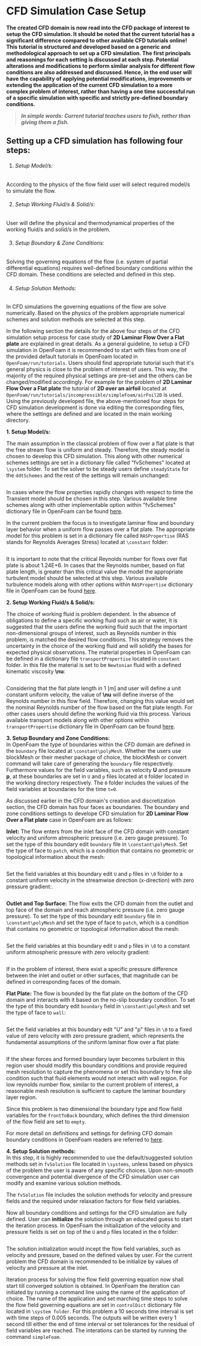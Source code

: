 # CFD Simulation Case Setup

**The created CFD domain is now read into the CFD package of interest to setup the CFD simulation. It should be noted that the current tutorial has a significant difference compared to other available CFD tutorials online! This tutorial is structured and developed based on a generic and methodological approach to set up a CFD simulation. The first principals and reasonings for each setting is discussed at each step. Potential alterations and modifications to perform similar analysis for different flow conditions are also addressed and discussed. Hence, in the end user will have the capability of applying potential modifications, improvements or extending the application of the current CFD simulation to a more complex problem of interest, rather than having a one time successful run of a specific simulation with specific and strictly pre-defined boundary conditions.**

> **_In simple words: Current tutorial teaches users to fish, rather than giving them a fish._**

## Setting up a CFD simulation has following four steps:

1. ###### Setup Model/s:   
According to the physics of the flow field user will select required model/s to simulate the flow.

2. ###### Setup Working Fluid/s & Solid/s:   
User will define the physical and thermodynamical properties of the working fluid/s and solid/s in the problem.    

3. ###### Setup Boundary & Zone Conditions:    
Solving the governing equations of the flow (i.e. system of partial differential equations) requires well-defined boundary conditions within the CFD domain. These conditions are selected and defined in this step.

4. ###### Setup Solution Methods:    
In CFD simulations the governing equations of the flow are solve numerically. Based on the physics of the problem appropriate numerical schemes and solution methods are selected at this step.

In the following section the details for the above four steps of the CFD simulation setup process for case study of **2D Laminar Flow Over a Flat plate** are explained in great details. As a general guideline, to setup a CFD simulation in OpenFoam it is recommended to start with files from one of the provided default tutorials in OpenFoam located in `OpenFoam/run/tutorials`. Users should find appropriate tutorial such that it's general physics is close to the problem of interest of users. This way, the majority of the required physical settings are pre-set and the others can be changed/modified accordingly. For example for the problem of **2D Laminar Flow Over a Flat plate** the tutorial of **2D over an airfoil** located at `OpenFoam/run/tutorials/incompressible/simpleFoam/airFoil2D` is used. Using the previously developed file, the above-mentioned four steps for CFD simulation development is done via editing the corresponding files, where the settings are defined and are located in the main working directory.

**1. Setup Model/s:**

The main assumption in the classical problem of flow over a flat plate is that the free stream flow is uniform and steady. Therefore, the steady model is chosen to develop this CFD simulation. This along with other numerical schemes settings are set in a dictionary file called "fvSchemes" located at `\system` folder. To set the solver to be steady users define `steadyState` for the `ddtSchemes` and the rest of the settings will remain unchanged:

```C++
```
In cases where the flow properties rapidly changes with respect to time the Transient model should be chosen in this step. Various available time schemes along with other implementable option within "fvSchemes" dictionary file in OpenFoam can be found [here](http://cfd.direct/openfoam/user-guide/fvschemes/).

In the current problem the focus is to investigate laminar flow and boundary layer behavior when a uniform flow passes over a flat plate. The appropriate model for this problem is set in a dictionary file called `RASPropertise` (RAS stands for Reynolds Averages Stress) located at `\constant` folder:

```C++
```

It is important to note that the critical Reynolds number for flows over flat plate is about 1.24E+6. In cases that the Reynolds number, based on flat plate length, is greater than this critical value the model the appropriate turbulent model should be selected at this step. Various available turbulence models along with other options within `RASPropertise` dictionary file in OpenFoam can be found [here](http://cfd.direct/openfoam/user-guide/turbulence/).

**2. Setup Working Fluid/s & Solid/s:**  

The choice of working fluid is problem dependent. In the absence of obligations to define a specific working fluid such as air or water, it is suggested that the users define the working fluid such that the important non-dimensional groups of interest, such as Reynolds number in this problem, is matched the desired flow conditions. This strategy removes the uncertainty in the choice of the working fluid and will solidify the bases for expected physical observations. The material properties in OpenFoam can be defined in a dictionary file `transportPropertise` located in `constant` folder. In this file the material is set to be `Newtonian` fluid with a defined kinematic viscosity **\nu**:

```C++
```
Considering that the flat plate length in 1 [m] and user will define a unit constant uniform velocity, the value of **\nu** will define inverse of the Reynolds number in this flow field. Therefore, changing this value would set the nominal Reynolds number of the flow based on the flat plate length. For other cases users should define the working fluid via this process. Various available transport models along with other options within `transportPropertise` dictionary file in OpenFoam can be found [here](http://cfd.direct/openfoam/user-guide/transport-rheology/#x40-2210007.3.1).

**3. Setup Boundary and Zone Conditions:**   
In OpenFoam the type of boundaries within the CFD domain are defined in the `boundary` file located at `\constant\polyMesh`. Whether the users use blockMesh or their mesher package of choice, the blockMesh or convert command will take care of generating the `boundary` file respectively. Furthermore values for the field variables, such as velocity **U** and pressure **p**, at these boundaries are set in `U` and `p` files located at `0` folder located in the working directory respectively. The `0` folder includes the values of the field variables at boundaries for the time `t=0`.

As discussed earlier in the CFD domain's creation and discretization section, the CFD domain has four faces as boundaries. The boundary and zone conditions settings to develope CFD simulation for **2D Laminar Flow Over a Flat plate** case in OpenFoam are as follows:

**Inlet:** The flow enters from the inlet face of the CFD domain with constant velocity and uniform atmospheric pressure (i.e. zero gauge pressure). To set the type of this boundary edit `boundary` file in `\constant\polyMesh`. Set the type of face to `patch`, which is a condition that contains no geometric or
topological information about the mesh:

```C++
```
Set the field variables at this boundary edit `U` and `p` files in `\0` folder to a constant uniform velocity in the streamwise direction (x-direction) with zero pressure gradient:.

```C++
```

**Outlet and Top Surface:** The flow exits the CFD domain from the outlet and top face of the domain and reach atmospheric pressure (i.e. zero gauge pressure). To set the type of this boundary edit `boundary` file in `\constant\polyMesh` and set the type of face to `patch`, which is a condition that contains no geometric or topological information about the mesh:

```C++
```
Set the field variables at this boundary edit `U` and `p` files in `\0` to a constant uniform atmospheric pressure with zero velocity gradient:

```C++
```
If in the problem of interest, there exist a specific pressure difference between the inlet and outlet or other surfaces, that magnitude can be defined in corresponding faces of the domain.

**Flat Plate:** The flow is bounded by the flat plate on the bottom of the CFD domain and interacts with it based on the no-slip boundary condition. To set the type of this boundary edit `boundary` field in `\constant\polyMesh` and set the type of face to `wall`:

```C++
```
Set the field variables at this boundary edit "U" and "p" files in `\0` to a fixed value of zero velocity with zero pressure gradient, which represents the fundamental assumptions of the uniform laminar flow over a flat plate:

```C++
```

If the shear forces and formed boundary layer becomes turbulent in this region user should modify this boundary conditions and provide required mesh resolution to capture the phenomena or set this boundary to free slip condition such that fluid elements would not interact with wall region. For low reynolds number flow, similar to the current problem of interest, a reasonable mesh resolution is sufficient to capture the laminar boundary layer region.

Since this problem is two dimensional the boundary type and flow field variables for the `frontToBack` boundary, which defines the third dimension of the flow field are set to `empty`.

For more detail on definitions and settings for defining CFD domain boundary conditions in OpenFoam readers are referred to [here](http://cfd.direct/openfoam/user-guide/boundaries/).

**4. Setup Solution methods:**   
In this step, it is highly recommended to use the default/suggested solution methods set in `fvSolution` file located in `\systems`, unless based on physics of the problem the user is aware of any specific choices. Upon non-smooth convergence and potential divergence of the CFD simulation user can modify and examine various solution methods.

The `fvSolution` file includes the solution methods for velocity and pressure fields and the required under relaxation factors for flow field variables.

Now all boundary conditions and settings for the CFD simulation are fully defined. User can **initialize** the solution through an educated guess to start the iteration process. In OpenFoam the initialization of the velocity and pressure fields is set on top of the `U` and `p` files located in the `0` folder:

```C++
```
The solution initialization would incept the flow field variables, such as velocity and pressure, based on the defined values by user. For the current problem the CFD domain is recommended to be initialize by values of velocity and pressure at the inlet.

Iteration process for solving the flow field governing equation now shall start till converged solution is obtained. In OpenFoam the iteration can initiated by running a command line using the name of the application of choice. The name of the application and set marching time steps to solve the flow field governing equations  are set in `controlDict` dictionary file located in `\system folder`. For this problem a 10 seconds time interval is set with time steps of 0.005 seconds. The outputs will be written every 1 second till either the end of time interval or set tolerances for the residual of field variables are reached. The interations can be started by running the command `simpleFoam`.
